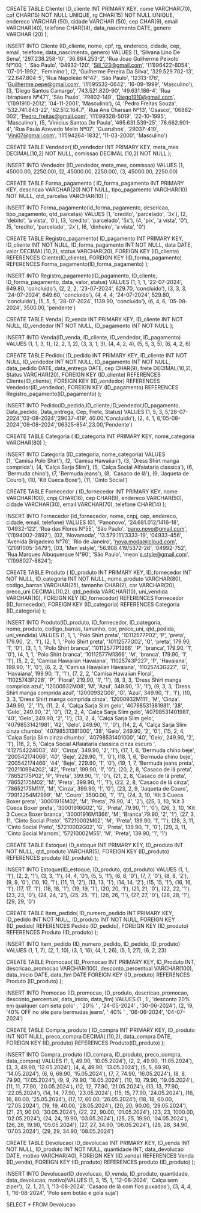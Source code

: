 CREATE TABLE Cliente(
 ID_cliente INT PRIMARY KEY,
 nome VARCHAR(70),
 cpf CHAR(15) NOT NULL UNIQUE,
 rg CHAR(15) NOT NULL UNIQUE,
 endereco VARCHAR (50),
 cidade VARCHAR (50),
 cep CHAR(9),
 email VARCHAR(40),
 telefone CHAR(14),
 data_nascimento DATE,
 genero VARCHAR (20)
);

INSERT INTO Cliente (ID_cliente, nome, cpf, rg, endereco, cidade, cep, email, telefone, data_nascimento, genero) VALUES
(1, 'Silvana Lino De Sena', '297.238.258-10', '36.864.253-2', 'Rua Joao Guilherme Peixoto Nº100, ', 'São Paulo', '04932-120', 'Sill_123@gmail.com', '(11)96422-6054', '07-01-1992', 'Feminino'),
(2, 'Guilherme Pereira Da Silva', '329.529.702-13', '22.647.804-5', 'Rua Napoleão Nº47', 'São Paulo', '12313-176', 'Guilherme.pepe@gmail.com', '(11)95532-0642', '16-09-1999', 'Masculino'),
(3, 'Diego Santos Camargo', '743.521.820-90', '49.631.186-4', 'Rua Ibirapuera Nº471', 'São Paulo', '79802-149', 'Diego1910@gmail.com', '(11)91910-2012', '04-11-2001', 'Masculino'),
(4, 'Pedro Freitas Souza', '532.741.843-22', '62.512.164.7', 'Rua Ana Charsan Nº13', 'Osasco', '06882-002', 'Pedro_freitas@gmail.com', '(11)99328-5019', '22-10-1995', 'Masculino'),
(5, 'Vinicius Santos De Paula', '495.631.539-25', '78.662.901-4', 'Rua Paula Azevedo Melin Nº07', 'Guarulhos', '29037-419', 'Vini07@gmail.com', '(11)94264-1832', '11-03-2000', 'Masculino')

CREATE TABLE Vendedor(
 ID_vendedor INT PRIMARY KEY,
 meta_mes DECIMAL(10,2) NOT NULL,
 comissao DECIMAL (10,2) NOT NULL
 );

INSERT INTO Vendedor (ID_vendedor, meta_mes, comissao) VALUES
(1, 45000.00, 2250.00),
(2, 45000.00, 2250.00),
(3, 45000.00, 2250.00)

CREATE TABLE Forma_pagamento (
ID_forma_pagamento INT PRIMARY KEY,
 descricao VARCHAR(20) NOT NULL,
 tipo_pagamento VARCHAR(10) NOT NULL,
 qtd_parcelas VARCHAR(10)
);

INSERT INTO Forma_pagamento(id_forma_pagamento, descricao, tipo_pagamento, qtd_parcelas) VALUES
(1, 'credito', 'parcelado', '3x'),
(2, 'debito', 'a vista', '0'),
(3, 'credito', 'parcelado', '5x'),
(4, 'pix', 'a vista', '0'),
(5, 'credito', 'parcelado', '2x'),
(6, 'dinheiro', 'a vista', '0')

CREATE TABLE Registro_pagamento(
 ID_pagamento INT PRIMARY KEY,
 ID_cliente INT NOT NULL,
 ID_forma_pagamento INT NOT NULL,
 data DATE,
 valor DECIMAL(10,2),
 status VARCHAR(20),
 FOREIGN KEY (ID_cliente) REFERENCES Cliente(ID_cliente),
 FOREIGN KEY (ID_forma_pagamento) REFERENCES Forma_pagamento(ID_forma_pagamento)
);

INSERT INTO Registro_pagamento(ID_pagamento, ID_cliente, ID_forma_pagamento, data, valor, status) VALUES
(1, 1, 1, '22-07-2024', 649.80, 'concluido'),
(2, 2, 2, '23-07-2024', 629.70, 'concluido'),
(3, 3, 3, '24-07-2024', 649.60, 'concluido'),
(4, 4, 4, '24-07-2024', 529.80, 'concluido'),
(5, 5, 5, '28-07-2024', 1139.90, 'concluido'),
(6, 4, 6, '05-08-2024', 3500.00, 'pendente')

CREATE TABLE Venda(
 ID_venda INT PRIMARY KEY,
 ID_cliente INT NOT NULL,
 ID_vendedor INT NOT NULL,
 ID_pagamento INT NOT NULL
 );

 INSERT INTO Venda(ID_venda, ID_cliente, ID_vendedor, ID_pagamento) VALUES
 (1, 1, 3, 1),
 (2, 2, 1, 2),
 (3, 3, 1, 3),
 (4, 4, 2, 4),
 (5, 5, 3, 5),
 (6, 4, 2, 6)

 CREATE TABLE Pedido(
  ID_pedido INT PRIMARY KEY,
  ID_cliente INT NOT NULL,
  ID_vendedor INT NOT NULL,
  ID_pagamento INT NOT NULL,
  data_pedido DATE,
  data_entrega DATE,
  cep CHAR(9),
  frete DECIMAL(10,2),
  Status VARCHAR(20),
  FOREIGN KEY (ID_cliente) REFERENCES Cliente(ID_cliente),
  FOREIGN KEY (ID_vendedor) REFERENCES Vendedor(ID_vendedor),
  FOREIGN KEY (ID_pagamento) REFERENCES Registro_pagamento(ID_pagamento)
);

INSERT INTO Pedido(ID_pedido,ID_cliente,ID_vendedor,ID_pagamento, Data_pedido, Data_entrega, Cep, Frete, Status)
VALUES
(1, 5, 3, 5,'28-07-2024','02-08-2024','29037-419', 40.00,'Concluido'),
(2, 4, 1, 6,'05-08-2024','09-08-2024','06325-854',23.00,'Pendente')


CREATE TABLE Categoria (
ID_categoria INT PRIMARY KEY,
nome_categoria VARCHAR(80)
);

INSERT INTO Categoria (ID_categoria, nome_categoria) VALUES
 (1, 'Camisa Polo Shirt'),
 (2, 'Camisa Hawaiian'),
 (3, 'Dress Shirt manga comprida'),
 (4, 'Calça Sarja Slim'),
 (5, 'Calça Social Alfaiataria classica'),
 (6, 'Bermuda chino'),
 (7, 'Bermuda jeans'),
 (8, 'Casaco de lã'),
 (9, 'Jaqueta de Couro'),
 (10, 'Kit Cueca Boxe'),
 (11, 'Cinto Social')

 CREATE TABLE Fornecedor (
  ID_fornecedor INT PRIMARY KEY,
  nome VARCHAR(100),
  cnpj CHAR(18),
  cep CHAR(9),
  endereco VARCHAR(50),
  cidade VARCHAR(30),
  email VARCHAR(70),
  telefone CHAR(14)
  );
  
 INSERT INTO Fornecedor (id_fornecedor, nome, cnpj, cep, endereco, cidade, email, telefone) VALUES
  (01, 'Panonovo', '24.681.012/1416-18', '04932-122', 'Rua das Flores N°55', 'São Paulo', 'pano.novo@gmail.com', '(11)94002-2892'),
  (02, 'Novamoda', '13.579.111/3333-19', '04933-456', 'Avenida Brigadeiro N°76', 'Rio de Janeiro', 'nova.moda@icloud.com', '(21)91005-3479'),
  (03, 'Men´sstyle', '56.908.419/5372-26', '04992-752', 'Rua Marques Albuquerque N°90', 'São Paulo', 'mean´s.style@gmail.com', '(11)98027-8824');

CREATE TABLE Produto (
 ID_produto INT PRIMARY KEY,
 ID_fornecedor INT NOT NULL,
 ID_categoria INT NOT NULL,
 nome_produto VARCHAR(80),
 codigo_barras VARCHAR(25),
 tamanho CHAR(2),
 cor VARCHAR(20),
 preco_uni DECIMAL(10,2),
 qtd_pedida VARCHAR(10),
 uni_vendida VARCHAR(10),
 FOREIGN KEY (ID_fornecedor) REFERENCES Fornecedor (ID_fornecedor),
 FOREIGN KEY (ID_categoria) REFERENCES Categoria (ID_categoria)
);

INSERT INTO Produto(ID_produto, ID_fornecedor, ID_categoria, nome_produto, codigo_barras, tamanho, cor, preco_uni, qtd_pedida, uni_vendida) VALUES
(1, 1, 1, 'Polo Shirt preta', '10112577P02', 'P', 'preta', 179.90, '2', '1'),
(2, 1, 1, 'Polo Shirt preta', '10112577G02', 'G', 'preta', 179.90, '1', '0'),
(3, 1, 1, 'Polo Shirt branca', '10112577P1366', 'P', 'branca', 179.90, '1', '0'),
(4, 1, 1, 'Polo Shirt branca', '10112577M1366', 'M', 'branca', 179.90, '1', '1'),
(5, 2, 2, 'Camisa Hawaiian Havaiana', '11025743P227', 'P', 'Havaiana', 199.90, '1', '0'),
(6, 2, 2, 'Camisa Hawaiian Havaiana', '11025743G227', 'G', 'Havaiana', 199.90, '1', '1'),
(7, 2, 2, 'Camisa Hawaiian Floral', '11025743P228', 'P', 'Floral', 219.90, '1', '1'),
(8, 3, 3, 'Dress Shirt manga comprida azul', '12000932M08', 'M', 'Azul', 349.90, '3', '1'),
(9, 3, 3, 'Dress Shirt manga comprida azul', '12000932G08', 'G', 'Azul', 349.90, '1', '1'),
(10, 3, 3, 'Dress Shirt manga comprida cinza', '12000932M111', 'M', 'Cinza', 349.90, '2', '1'),
(11, 2, 4, 'Calça Sarja Slim gelo', '40798531381981', '38', 'Gelo', 249.90, '2', '0'),
(12, 2, 4, 'Calça Sarja Slim gelo', '40798531401981', '40', 'Gelo', 249.90, '2', '1'),
(13, 2, 4, 'Calça Sarja Slim gelo', '40798531421981', '42', 'Gelo', 249.90, '1', '0'),
(14, 2, 4, 'Calça Sarja Slim cinza chumbo', '40798531381000', '38', 'Gelo', 249.90, '2', '0'),
(15, 2, 4, 'Calça Sarja Slim cinza chumbo', '40798531401000', '40', 'Gelo', 249.90, '2', '1'),
(16, 2, 5, 'Calça Social Alfaiataria classica cinza escuro ', '412754224003', '40', 'Cinza', 349.90, '2', '1'),
(17, 1, 6, 'Bermuda chino beje', '200542174066', '40', 'Beje', 229.90, '1', '0'),
(18, 1, 6, 'Bermuda chino beje', '200542174466', '44', 'Beje', 229.90, '1', '0'),
(19, 1, 7, 'Bermuda jeans preta', '202110994202', '42', 'Preta', 199.90, '1', '0'),
(20, 2, 8, 'Casaco de lã preta', '78652175P02', 'P', 'Preta', 399.90, '1', '0'),
(21, 2, 8, 'Casaco de lã preta', '78652175M02', 'M', 'Preta', 399.90, '1', '1'),
(22, 2, 8, 'Casaco de lã cinza', '78652175M111', 'M', 'Cinza', 399.90, '1', '0'),
(23, 2, 9, 'Jaqueta de Couro', '79912254M2999', 'M', 'Couro', 3500.00, '1', '1'),
(24, 3, 10, 'Kit 3 Cueca Boxer preta', '30001916M02', 'M', 'Preta', 79.90, '4', '2'),
(25, 3, 10, 'Kit 3 Cueca Boxer preta', '30001916G02', 'G', 'Preta', 79.90, '1', '0'),
(26, 3, 10, 'Kit 3 Cueca Boxer branca', '30001916M1366', 'M', 'Branca',79.90, '2', '1'),
(27, 3, 11, 'Cinto Social Preto', '57210002M02', 'M', 'Preta', 139.90, '1', '1'),
(28, 3, 11, 'Cinto Social Preto', '57210002G02', 'G', 'Preta', 139.90, '1', '0'),
(29, 3, 11, 'Cinto Social Marrom', '57210002M55', 'M', 'Preta', 139.90, '1', '1')

CREATE TABLE Estoque(
 ID_estoque INT PRIMARY KEY,
 ID_produto INT NOT NULL,
 qtd_produto VARCHAR(5),
 FOREIGN KEY (ID_produto) REFERENCES produto (ID_produto)
);

INSERT INTO Estoque(ID_estoque, ID_produto, qtd_produto) VALUES
(1, 1, '1'),
(2, 2, '1'),
(3, 3, '1'),
(4, 4, '0'),
(5, 5, '1'),
(6, 6, '0'),
(7, 7, '0'),
(8, 8, '2'),
(9, 9, '0'),
(10, 10, '1'),
(11, 11, '2'),
(13, 13, '1'),
(14, 14, '2'),
(15, 15, '1'),
(16, 16, '1'),
(17, 17, '1'),
(18, 18, '1'),
(19, 19, '1'),
(20, 20, '1'),
(21, 21, '0'),
(22, 22, '1'),
(23, 23, '0'),
(24, 24, '2'),
(25, 25, '1'),
(26, 26, '1'),
(27, 27, '0'),
(28, 28, '1'),
(29, 29, '0')

CREATE TABLE Item_pedido(
 ID_numero_pedido INT PRIMARY KEY,
 ID_pedido INT NOT NULL,
 ID_produto INT NOT NULL,
 FOREIGN KEY (ID_pedido) REFERENCES Pedido (ID_pedido),
 FOREIGN KEY (ID_produto) REFERENCES Produto (ID_produto)
);

INSERT INTO Item_pedido (ID_numero_pedido, ID_pedido, ID_produto) VALUES
(1, 1, 7),
(2, 1, 10),
(3, 1, 16),
(4, 1, 26),
(5, 1, 27),
(6, 2, 23)

CREATE TABLE Promocao(
ID_Promocao INT PRIMARY KEY,
ID_Produto INT,
descricao_promocao VARCHAR(100),
desconto_percentual VARCHAR(100),
data_inicio DATE,
data_fim DATE
FOREIGN KEY (ID_produto) REFERENCES Produto (ID_produto)
);

INSERT INTO Promocao (ID_promocao, ID_produto, descricao_promocao, desconto_percentual, data_inicio, data_fim) VALUES
(1 , 1 , 'desconto 20% em qualquer camiseta polo' , '  20% ' , '24-05-2024' , '30-06-2024'),
(2, 19, '40% OFF no site para bermudas jeans', ' 40% ' , '06-06-2024', '04-07-2024')

CREATE TABLE Compra_produto (
 ID_compra INT PRIMARY KEY,
 ID_produto INT NOT NULL,
 preco_compra DECIMAL(10,2),
 data_compra DATE,
 FOREIGN KEY (ID_produto) REFERENCES Produto(ID_produto)
);

INSERT INTO Compra_produto (ID_compra, ID_produto, preco_compra, data_compra) VALUES
(1, 1, 49.90, '10.05.2024'),
(2, 2, 49.90, '11.05.2024'),
(3, 3, 49.90, '12.05.2024'),
(4, 4, 49.90, '13.05.2024'),
(5, 5, 69.90, '14.05.2024'),
(6, 6, 69.90, '15.05.2024'),
(7, 7, 74.90, '16.05.2024'),
(8, 8, 79.90, '17.05.2024'),
(9, 9, 79.90, '18.05.2024'),
(10, 10, 79.90, '19.05.2024'),
(11, 11, 77.90, '20.05.2024'),
(12, 12, 77.90, '21.05.2024'),
(13, 13, 77.90, '22.05.2024'),
(14, 14, 77.90, '23.05.2024'),
(15, 15, 77.90, '24.05.2024'),
(16, 16, 80.00, '25.05.2024'),
(17, 17, 60.00, '26.05.2024'),
(18, 18, 60.00, '27.05.2024'),
(19, 19, 40.00, '28.05.2024'),
(20, 20, 90.00, '29.05.2024'),
(21, 21, 90.00, '30.05.2024'),
(22, 22, 90.00, '01.05.2024'),
(23, 23, 1000.00, '02.05.2024'),
(24, 24, 19.90, '03.05.2024'),
(25, 25, 19.90, '04.05.2024'),
(26, 26, 19.90, '05.05.2024'),
(27, 27, 34.90, '06.05.2024'),
(28, 28, 34.90, '07.05.2024'),
(29, 29, 34.90, '08.05.2024')

CREATE TABLE Devolucao(
 ID_devolucao INT PRIMARY KEY,
 ID_venda INT NOT NULL,
 ID_produto INT NOT NULL,
 quantidade INT,
 data_devolucao DATE,
 motivo VARCHAR(40),
 FOREIGN KEY (ID_venda) REFERENCES Venda (ID_venda),
 FOREIGN KEY (ID_produto) REFERENCES produto (ID_produto)
);

INSERT INTO Devolucao(ID_devolucao, ID_venda, ID_produto, quantidade, data_devolucao, motivo)VALUES
(1, 3, 15, 1, '12-08-2024', 'Calça sem ziper'),
(2, 1, 21, 1, '13-08-2024', 'Casaco de lã com fios puxados'), 
(3, 4, 4, 1, '16-08-2024', 'Polo sem botão e gola suja')



SELECT * FROM Devolucao

